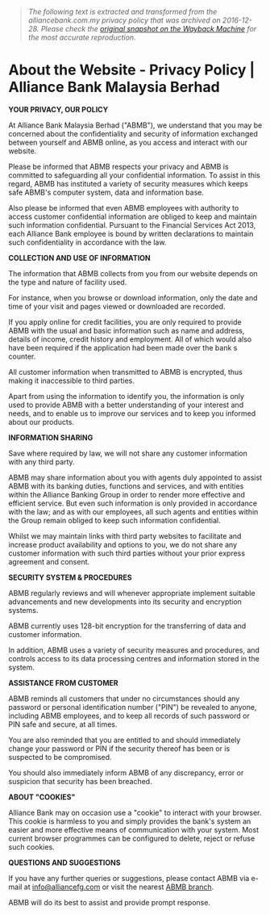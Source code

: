 > *The following text is extracted and transformed from the alliancebank.com.my privacy policy that was archived on 2016-12-28. Please check the [original snapshot on the Wayback Machine](https://web.archive.org/web/20161228173752id_/http%3A//www.alliancebank.com.my/WebsitePrivacyPolicy) for the most accurate reproduction.*

# About the Website - Privacy Policy | Alliance Bank Malaysia Berhad

**YOUR PRIVACY, OUR POLICY**

At Alliance Bank Malaysia Berhad ("ABMB"), we understand that you may be concerned about the confidentiality and security of information exchanged between yourself and ABMB online, as you access and interact with our website.

Please be informed that ABMB respects your privacy and ABMB is committed to safeguarding all your confidential information. To assist in this regard, ABMB has instituted a variety of security measures which keeps safe ABMB's computer system, data and information base.

Also please be informed that even ABMB employees with authority to access customer confidential information are obliged to keep and maintain such information confidential. Pursuant to the Financial Services Act 2013, each Alliance Bank employee is bound by written declarations to maintain such confidentiality in accordance with the law.

**COLLECTION AND USE OF INFORMATION**

The information that ABMB collects from you from our website depends on the type and nature of facility used.

For instance, when you browse or download information, only the date and time of your visit and pages viewed or downloaded are recorded.

If you apply online for credit facilities, you are only required to provide ABMB with the usual and basic information such as name and address, details of income, credit history and employment. All of which would also have been required if the application had been made over the bank s counter.

All customer information when transmitted to ABMB is encrypted, thus making it inaccessible to third parties.

Apart from using the information to identify you, the information is only used to provide ABMB with a better understanding of your interest and needs, and to enable us to improve our services and to keep you informed about our products.

**INFORMATION SHARING**

Save where required by law, we will not share any customer information with any third party. 

ABMB may share information about you with agents duly appointed to assist ABMB with its banking duties, functions and services, and with entities within the Alliance Banking Group in order to render more effective and efficient service. But even such information is only provided in accordance with the law; and as with our employees, all such agents and entities within the Group remain obliged to keep such information confidential. 

Whilst we may maintain links with third party websites to facilitate and increase product availability and options to you, we do not share any customer information with such third parties without your prior express agreement and consent. 

**SECURITY SYSTEM & PROCEDURES**

ABMB regularly reviews and will whenever appropriate implement suitable advancements and new developments into its security and encryption systems. 

ABMB currently uses 128-bit encryption for the transferring of data and customer information. 

In addition, ABMB uses a variety of security measures and procedures, and controls access to its data processing centres and information stored in the system. 

**ASSISTANCE FROM CUSTOMER**

ABMB reminds all customers that under no circumstances should any password or personal identification number ("PIN") be revealed to anyone, including ABMB employees, and to keep all records of such password or PIN safe and secure, at all times.

You are also reminded that you are entitled to and should immediately change your password or PIN if the security thereof has been or is suspected to be compromised. 

You should also immediately inform ABMB of any discrepancy, error or suspicion that security has been breached. 

**ABOUT "COOKIES"**

Alliance Bank may on occasion use a "cookie" to interact with your browser. This cookie is harmless to you and simply provides the bank's system an easier and more effective means of communication with your system. Most current browser programmes can be configured to delete, reject or refuse such cookies.

**QUESTIONS AND SUGGESTIONS**

If you have any further queries or suggestions, please contact ABMB via e-mail at [info@alliancefg.com](mailto:info@alliancefg.com) or visit the nearest [ABMB branch](https://web.archive.org/ContactUs#branch_locator-tab). 

ABMB will do its best to assist and provide prompt response.
